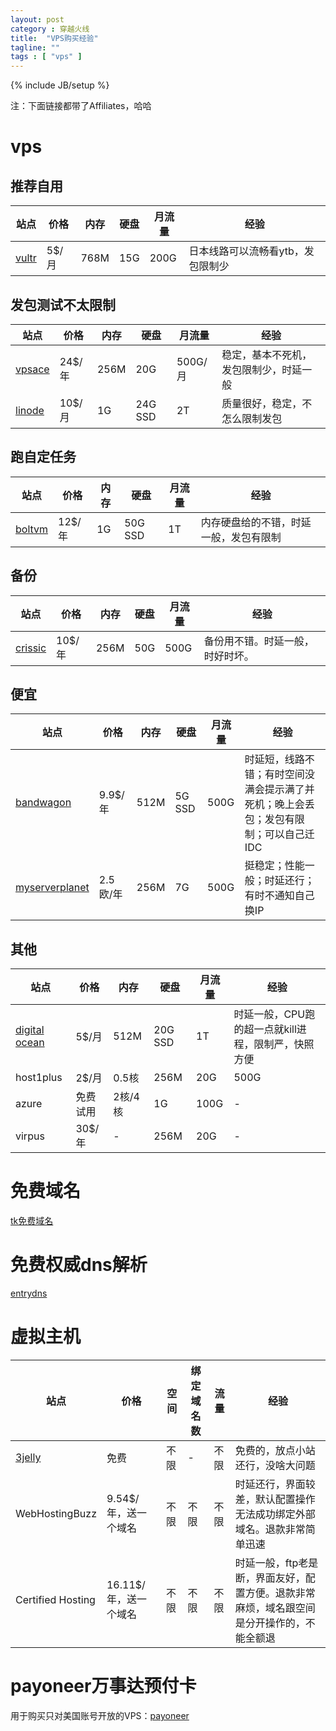 ```yaml
---
layout: post
category : 穿越火线
title:  "VPS购买经验"
tagline: ""
tags : [ "vps" ] 
---
```

{% include JB/setup %}

注：下面链接都带了Affiliates，哈哈

# vps

## 推荐自用

| 站点 | 价格 | 内存 | 硬盘 | 月流量 | 经验 |
| ---- | ---- | ---- | ---- | ------ | ---- |
| [vultr](http://www.vultr.com/?ref=6805007) | 5$/月 | 768M | 15G | 200G | 日本线路可以流畅看ytb，发包限制少

## 发包测试不太限制

| 站点 | 价格 | 内存 | 硬盘 | 月流量 | 经验 |
| ---- | ---- | ---- | ---- | ------ | ---- |
| [vpsace](https://vpsace.com/clients/aff.php?aff=133) | 24$/年 | 256M | 20G | 500G/月 | 稳定，基本不死机，发包限制少，时延一般
| [linode](https://www.linode.com/?r=adf3f3f38c8704d83ef97f7117c0326aac903595) | 10$/月 | 1G | 24G SSD | 2T | 质量很好，稳定，不怎么限制发包

## 跑自定任务

| 站点 | 价格 | 内存 | 硬盘 | 月流量 | 经验 |
| ---- | ---- | ---- | ---- | ------ | ---- |
| [boltvm](https://boltvm.com/billing/aff.php?aff=008) | 12$/年 | 1G | 50G SSD | 1T | 内存硬盘给的不错，时延一般，发包有限制

## 备份

| 站点 | 价格 | 内存 | 硬盘 | 月流量 | 经验 |
| ---- | ---- | ---- | ---- | ------ | ---- |
| [crissic](https://my.crissic.net/aff.php?aff=648) | 10$/年 | 256M | 50G | 500G | 备份用不错。时延一般，时好时坏。

## 便宜

| 站点 | 价格 | 内存 | 硬盘 | 月流量 | 经验 |
| ---- | ---- | ---- | ---- | ------ | ---- |
| [bandwagon](https://bandwagonhost.com/aff.php?aff=1132) | 9.9$/年 | 512M | 5G SSD | 500G | 时延短，线路不错；有时空间没满会提示满了并死机；晚上会丢包；发包有限制；可以自己迁IDC
| [myserverplanet](https://www.myserverplanet.com/aff.php?aff=053) | 2.5欧/年 | 256M | 7G | 500G | 挺稳定；性能一般；时延还行；有时不通知自己换IP

## 其他

| 站点 | 价格 | 内存 | 硬盘 | 月流量 | 经验 |
| ---- | ---- | ---- | ---- | ------ | ---- |
| [digital ocean](https://www.digitalocean.com/?refcode=8e2e9a21c6dd) | 5$/月 | 512M | 20G SSD | 1T | 时延一般，CPU跑的超一点就kill进程，限制严，快照方便
| host1plus | 2$/月 | 0.5核 | 256M | 20G | 500G | 这户有德国IP，价格还行，稳定性还行
| azure | 免费试用 | 2核/4核 | 1G | 100G | - | 免费用了半年多了，真业界良心。。。
| virpus | 30$/年 | - | 256M | 20G | -   | 时延很长，买完就后悔

# 免费域名

[tk免费域名](http://dot.tk/)

# 免费权威dns解析

[entrydns](https://entrydns.net/)

# 虚拟主机

| 站点 | 价格 | 空间 | 绑定域名数 | 流量 | 经验 |
| ---- | ---- | ---- | ---------- | ---- | ---- |
| [3jelly](http://api.3jelly.com/redir/8278242) | 免费 | 不限 | - |  不限 | 免费的，放点小站还行，没啥大问题
| WebHostingBuzz | 9.54$/年，送一个域名 | 不限 | 不限 | 不限 | 时延还行，界面较差，默认配置操作无法成功绑定外部域名。退款非常简单迅速
| Certified Hosting | 16.11$/年，送一个域名 | 不限 | 不限 | 不限 | 时延一般，ftp老是断，界面友好，配置方便。退款非常麻烦，域名跟空间是分开操作的，不能全额退

# payoneer万事达预付卡

用于购买只对美国账号开放的VPS：[payoneer](http://share.payoneer-affiliates.com/v2/share/6088888692210094166)

